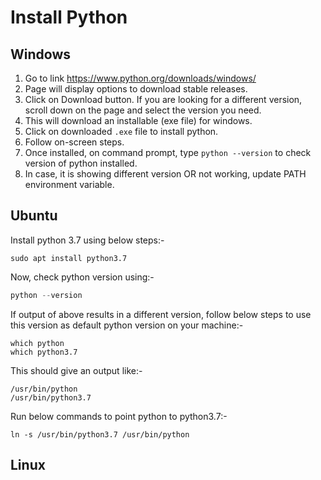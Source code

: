 # Install Python

## Windows

1. Go to link <https://www.python.org/downloads/windows/>
2. Page will display options to download stable releases.
3. Click on Download button. If you are looking for a different version, scroll down on the page and select the version you need.
4. This will download an installable (exe file) for windows.
5. Click on downloaded ```.exe``` file to install python.
6. Follow on-screen steps.
7. Once installed, on command prompt, type ```python --version``` to check version of python installed.
8. In case, it is showing different version OR not working, update PATH environment variable.

## Ubuntu

Install python 3.7 using below steps:-

```shell
sudo apt install python3.7
```

Now, check python version using:-

```python
python --version
```

If output of above results in a different version, follow below steps to use this version as default python version on your machine:-

```shell
which python
which python3.7
```

This should give an output like:-

```shell
/usr/bin/python
/usr/bin/python3.7
```

Run below commands to point python to python3.7:-

```shell
ln -s /usr/bin/python3.7 /usr/bin/python
```

## Linux
